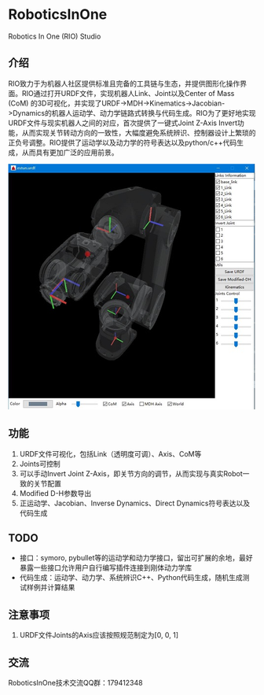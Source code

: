 # RoboticsInOne
Robotics In One (RIO) Studio
## 介绍
RIO致力于为机器人社区提供标准且完备的工具链与生态，并提供图形化操作界面。RIO通过打开URDF文件，实现机器人Link、Joint以及Center of Mass (CoM) 的3D可视化，并实现了URDF->MDH->Kinematics->Jacobian->Dynamics的机器人运动学、动力学链路式转换与代码生成。RIO为了更好地实现URDF文件与现实机器人之间的对应，首次提供了一键式Joint Z-Axis Invert功能，从而实现关节转动方向的一致性，大幅度避免系统辨识、控制器设计上繁琐的正负号调整。RIO提供了运动学以及动力学的符号表达以及python/c++代码生成，从而具有更加广泛的应用前景。

![](./docs/res/urdf_view3d.jpg)
## 功能
1. URDF文件可视化，包括Link（透明度可调）、Axis、CoM等
2. Joints可控制
3. 可以手动Invert Joint Z-Axis，即关节方向的调节，从而实现与真实Robot一致的关节配置
4. Modified D-H参数导出
5. 正运动学、Jacobian、Inverse Dynamics、Direct Dynamics符号表达以及代码生成
## TODO

* 接口：symoro, pybullet等的运动学和动力学接口，留出可扩展的余地，最好暴露一些接口允许用户自行编写插件连接到刚体动力学库
* 代码生成：运动学、动力学、系统辨识C++、Python代码生成，随机生成测试样例并计算结果
## 注意事项
1. URDF文件Joints的Axis应该按照规范制定为[0, 0, 1]

## 交流
RoboticsInOne技术交流QQ群：179412348
